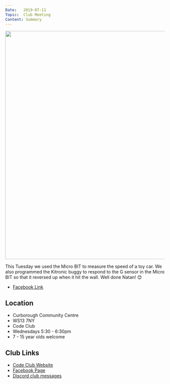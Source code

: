 ```yaml
---
Date:   2019-07-11
Topic:  Club Meeting
Content: Summary
---
```

[<img width="960px" height="720" src="https://scontent.fbhx6-1.fna.fbcdn.net/v/t1.6435-9/64973889_2141741499286272_2202044137979510784_n.jpg?_nc_cat=106&ccb=1-7&_nc_sid=dd63ad&_nc_ohc=nnWNQVxKS9cAX9d_P1j&_nc_oc=AQlhbpyiF-wSI5QoMLQpW-9PYenT5Wr9TeXgK5p5yRwwzRavXf6wq4P_NsZEX2tWHhk&_nc_ht=scontent.fbhx6-1.fna&edm=AKK4YLsEAAAA&oh=00_AfAx28YvNfVW1Xfad2bx-1ClPXdn94Ef-TbFdgIrlnun4A&oe=654E3CEE"/>](https://scontent.fbhx6-1.fna.fbcdn.net/v/t1.6435-9/64973889_2141741499286272_2202044137979510784_n.jpg?_nc_cat=106&ccb=1-7&_nc_sid=dd63ad&_nc_ohc=nnWNQVxKS9cAX9d_P1j&_nc_oc=AQlhbpyiF-wSI5QoMLQpW-9PYenT5Wr9TeXgK5p5yRwwzRavXf6wq4P_NsZEX2tWHhk&_nc_ht=scontent.fbhx6-1.fna&edm=AKK4YLsEAAAA&oh=00_AfAx28YvNfVW1Xfad2bx-1ClPXdn94Ef-TbFdgIrlnun4A&oe=654E3CEE)

This Tuesday we used the Micro BIT to measure the speed of a toy car. We also programmed the Kitronic buggy to respond to the G sensor in the Micro BIT so that it reversed up when it hit the wall. Well done Natan! 😊

* [Facebook Link](https://www.facebook.com/1481985248595237/posts/2141745239285898/)

## Location

* Curborough Community Centre
* WS13 7NY
* Code Club
* Wednesdays 5:30 - 6:30pm
* 7 - 15 year olds welcome

## Club Links

* [Code Club Website](https://lichfield-code-club.github.io/)
* [Facebook Page](https://www.facebook.com/LichfieldCoders)
* [Discord club messages](https://discord.gg/szz6xGK)
